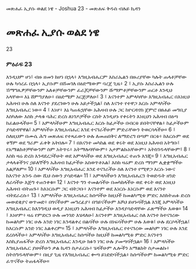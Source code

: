 ﻿
 መጽሐፈ ኢያሱ ወልደ ነዌ - Joshua 23 - መጽሐፍ ቅዱስ ብሉይ ኪዳን
# መጽሐፈ ኢያሱ ወልደ ነዌ
23
### ምዕራፍ 23
እንዲህም ሆነ፤ ብዙ ዘመን ከሆነ በኋላ፥ እግዚአብሔርም እስራኤልን በዙሪያቸው ካሉት ጠላቶቻቸው ሁሉ ካሳረፈ በኋላ፥ ኢያሱም በሸመገለ በዕድሜውም ባረጀ ጊዜ፥
2 ፤ ኢያሱ እስራኤልን ሁሉ ሽማግሌዎቻቸውንም አለቆቻቸውንም ፈራጆቻቸውንም ሹማምቶቻቸውንም ጠርቶ እንዲህ አላቸው። እኔ ሸምግያለሁ፥ በዕድሜም አርጅቻለሁ፤
3 ፤ እናንተም አምላካቸሁ እግዚአብሔር በእነዚህ አሕዛብ ሁሉ ስለ እናንተ ያደረገውን ሁሉ አይታችኋል፤ ስለ እናንተ የተዋጋ እርሱ አምላካችሁ እግዚአብሔር ነው።
4 ፤ እነሆ፥ እኔ ካጠፋኋቸው አሕዛብ ሁሉ ጋር ከዮርዳኖስ ጀምሮ በፀሐይ መግቢያ እስካለው እስከ ታላቁ ባሕር ድረስ ለነገዶቻችሁ ርስት እንዲሆኑ የቀሩትን እነዚህን አሕዛብ በዕጣ ከፈልሁላችሁ።
5 ፤ አምላካችሁም እግዚአብሔር እርሱ ከፊታችሁ በብርቱ ይበትናቸዋል፥ ከፊታችሁም ያሳድዳቸዋል፤ አምላካችሁ እግዚአብሔር እንደ ተናገራችሁም ምድራቸውን ትወርሳላችሁ።
6 ፤ ስለዚህም በሙሴ ሕግ መጽሐፍ የተጻፈውን ሁሉ ለመጠበቅና ለማድረግ በጣም በርቱ፥ ከእርሱም ወደ ቀኝም ወደ ግራም ፈቀቅ አትበሉ።
7 ፤ በእናንተ መካከል ወደ ቀሩት ወደ እነዚህ አሕዛብ አትግቡ፤ የአማልክቶቻቸውንም ስም አትጥሩ፥ አትማሉባቸውም፥ አታምልኩአቸውም፥ አትስገዱላቸውም፤
8 ፤ እስከ ዛሬ ድረስ እንዳደረጋችሁት ወደ አምላካችሁ ወደ እግዚአብሔር ተጠጉ እንጂ።
9 ፤ እግዚአብሔር ታላላቆችንና ኃይለኞችን አሕዛብ ከፊታችሁ አስወጥቶአል፤ እስከ ዛሬም ድረስ ማንም ሊቋቋማችሁ አልቻለም።
10 ፤ አምላካችሁ እግዚአብሔር እንደ ተናገራችሁ ስለ እናንተ የሚዋጋ እርሱ ነውና ከእናንተ አንዱ ሰው ሺህ ሰውን ያሳድዳል።
11 ፤ አምላካችሁን እግዚአብሔርን ትወድዱት ዘንድ ለራሳችሁ እጅግ ተጠንቀቁ።
12 ፤ እናንተ ግን ተመልሳችሁ በመካከላችሁ ወደ ቀሩት ወደ እነዚህ አሕዛብ ብትጠጉ፥ ከእነርሱም ጋር ብትጋቡ፥ እናንተም ወደ እነርሱ እነርሱም ወደ እናንተ ብትደራረሱ፥
13 ፤ አምላካችሁ እግዚአብሔር ከሰጣችሁ ከዚህች ከመልካሚቱ ምድር እስክትጠፉ ድረስ መውደቂያና ወጥመድ፥ በጎናችሁም መግረፊያ፥ በዓይናችሁም እሾህ ይሆኑባችኋል እንጂ አምላካችሁ እግዚአብሔር ከእንግዲህ ወዲያ እነዚህን አሕዛብ ከፊታችሁ እንዳያሳድዳቸው ፈጽማችሁ እወቁ።
14 ፤ እነሆም፥ ዛሬ የምድርን ሁሉ መንገድ እሄዳለሁ፤ እናንተም እግዚአብሔር ስለ እናንተ ከተናገረው ከመልካም ነገር ሁሉ አንድ ነገር እንዳልቀረ በልባችሁ ሁሉ በነፍሳችሁም ሁሉ እወቁ፤ ሁሉ ደርሶላችኋል፤ ከእርሱም አንድ ነገር አልቀረም።
15 ፤ አምላካችሁ እግዚአብሔር የተናገረው መልካም ነገር ሁሉ እንደ ደረሰላችሁ፥ አምላካችሁ እግዚአብሔር ከሰጣችሁ ከዚህች ከመልካሚቱ ምድር እናንተን እስኪያጠፋችሁ ድረስ እግዚአብሔር እንዲሁ ክፉን ነገር ሁሉ ያመጣባችኋል።
16 ፤ አምላካችሁ እግዚአብሔር ያዘዛችሁን ቃል ኪዳን ስታፈርሱ፥ ሄዳችሁም ሌሎችን አማልክት ስታመልኩ፥ ስትሰግዱላቸውም፥ በዚያ ጊዜ የእግዚአብሔር ቍጣ ይነድድባችኋል፥ ከሰጣችሁም ከመልካሚቱ ምድር ፈጥናችሁ ትጠፋላችሁ።

